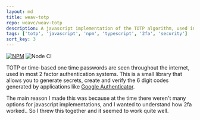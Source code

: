 ```yaml
---
layout: md
title: weav-totp
repo: weavc/weav-totp
description: A javascript implementation of the TOTP algorithm, used in applications like Google Authenticator.
tags: ['totp', 'javascript', 'npm', 'typescript', '2fa', 'security']
sort_key: 3
---
```


[![NPM](https://img.shields.io/static/v1?label=NPM&message={{page.repo}}&color=red&logo=npm)](https://nodei.co/npm/weav-totp/)
![Node CI](https://github.com/weavc/weav-totp/workflows/Node%20CI/badge.svg?branch=master)

TOTP or time-based one time passwords are seen throughout the internet, used in most 2 factor authentication systems. This is a small library that allows you to generate secrets, create and verify the 6 digit codes generated by applications like [Google Authenticator](https://github.com/google/google-authenticator). 

The main reason I made this was because at the time there weren't many options for javascript implementations, and I wanted to understand how 2fa worked.. So I threw this together and it seemed to work quite well. 